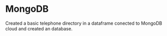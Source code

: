 # MongoDB
Created a basic telephone directory in a dataframe
conected to MongoDB cloud and created an database.
